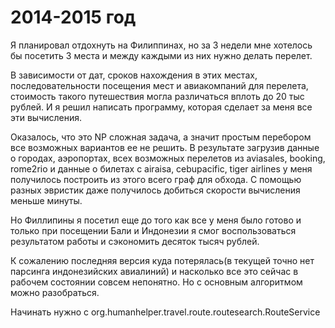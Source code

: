 # 2014-2015 год
  Я планировал отдохнуть на Филиппинах, но за 3 недели мне хотелось бы посетить 3 места и между каждыми из них нужно делать перелет.
  
  В зависимости от дат, сроков нахождения в этих местах, последовательности посещения мест и авиакомпаний для перелета,
  стоимость такого путешествия могла различаться вплоть до 20 тыс рублей.
  И я решил написать программу, которая сделает за меня все эти вычисления.
  
  Оказалось, что это NP сложная задача, а значит простым перебором все возможных вариантов ее не решить.
  В результате загрузив данные о городах, аэропортах, всех возможных перелетов из aviasales, booking, rome2rio
  и данные о билетах с airaisa, cebupacific, tiger airlines у меня получилось построить из этого всего граф для обхода.
  С помощью разных эвристик даже получилось добиться скорости вычисления меньше минуты.
  
  Но Филлипины я посетил еще до того как все у меня было готово и только при посещении Бали и Индонезии я смог воспользоваться
  результатом работы и сэкономить десяток тысяч рублей.
  
  К сожалению последняя версия куда потерялась(в текущей точно нет парсинга индонезийских авиалиний) и насколько все это
  сейчас в рабочем состоянии совсем непонятно. Но с основным алгоритмом можно разобраться.
  
  Начинать нужно с org.humanhelper.travel.route.routesearch.RouteService

